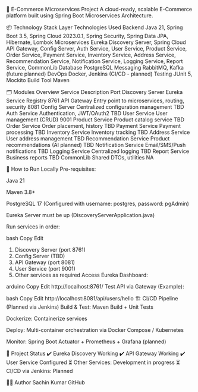 🛒 E-Commerce Microservices Project
A cloud-ready, scalable E-Commerce platform built using Spring Boot Microservices Architecture.

📦 Technology Stack
Layer	Technologies Used
Backend	Java 21, Spring Boot 3.5, Spring Cloud 2023.0.1, Spring Security, Spring Data JPA, Hibernate, Lombok
Microservices	Eureka Discovery Server, Spring Cloud API Gateway, Config Server, Auth Service, User Service, Product Service, Order Service, Payment Service, Inventory Service, Address Service, Recommendation Service, Notification Service, Logging Service, Report Service, CommonLib
Database	PostgreSQL
Messaging	RabbitMQ, Kafka (future planned)
DevOps	Docker, Jenkins (CI/CD - planned)
Testing	JUnit 5, Mockito
Build Tool	Maven

🗂️ Modules Overview
Service	Description	Port
Discovery Server	Eureka Service Registry	8761
API Gateway	Entry point to microservices, routing, security	8081
Config Server	Centralized configuration management	TBD
Auth Service	Authentication, JWT/OAuth2	TBD
User Service	User management (CRUD)	9001
Product Service	Product catalog service	TBD
Order Service	Order placement, history	TBD
Payment Service	Payment processing	TBD
Inventory Service	Inventory tracking	TBD
Address Service	User address management	TBD
Recommendation Service	Product recommendations (AI planned)	TBD
Notification Service	Email/SMS/Push notifications	TBD
Logging Service	Centralized logging	TBD
Report Service	Business reports	TBD
CommonLib	Shared DTOs, utilities	NA

🚀 How to Run Locally
Pre-requisites:

Java 21

Maven 3.8+

PostgreSQL 17 (Configured with username: postgres, password: pgAdmin)

Eureka Server must be up (DiscoveryServerApplication.java)

Run services in order:

bash
Copy
Edit
1. Discovery Server (port 8761)
2. Config Server (TBD)
3. API Gateway (port 8081)
4. User Service (port 9001)
5. Other services as required
   Access Eureka Dashboard:

arduino
Copy
Edit
http://localhost:8761/
Test API via Gateway (Example):

bash
Copy
Edit
http://localhost:8081/api/users/hello
🏗️ CI/CD Pipeline (Planned via Jenkins)
Build & Test: Maven Build + Unit Tests

Dockerize: Containerize services

Deploy: Multi-container orchestration via Docker Compose / Kubernetes

Monitor: Spring Boot Actuator + Prometheus + Grafana (planned)

📌 Project Status
✔️ Eureka Discovery Working
✔️ API Gateway Working
✔️ User Service Configured
⏳ Other Services: Development in progress
⏳ CI/CD via Jenkins: Planned

👨‍💻 Author
Sachin Kumar
GitHub